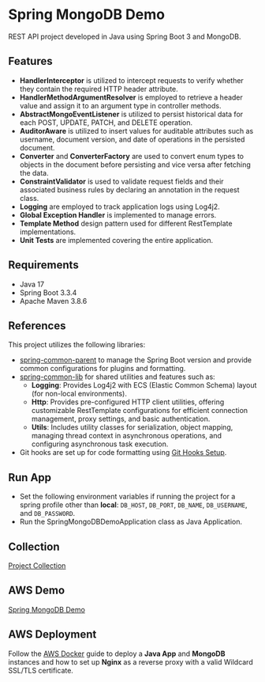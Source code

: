 # Spring MongoDB Demo

REST API project developed in Java using Spring Boot 3 and MongoDB.

## Features

- **HandlerInterceptor** is utilized to intercept requests to verify whether they contain the required HTTP header attribute.
- **HandlerMethodArgumentResolver** is employed to retrieve a header value and assign it to an argument type in controller methods.
- **AbstractMongoEventListener** is utilized to persist historical data for each POST, UPDATE, PATCH, and DELETE operation.
- **AuditorAware** is utilized to insert values for auditable attributes such as username, document version, and date of operations in the persisted document.
- **Converter** and **ConverterFactory** are used to convert enum types to objects in the document before persisting and vice versa after fetching the data.
- **ConstraintValidator** is used to validate request fields and their associated business rules by declaring an annotation in the request class.
- **Logging** are employed to track application logs using Log4j2.
- **Global Exception Handler** is implemented to manage errors.
- **Template Method** design pattern used for different RestTemplate implementations.
- **Unit Tests** are implemented covering the entire application.

## Requirements

- Java 17
- Spring Boot 3.3.4
- Apache Maven 3.8.6

## References

This project utilizes the following libraries:

- [spring-common-parent](https://github.com/erebelo/spring-common-parent) to manage the Spring Boot version and provide common configurations for plugins and formatting.
- [spring-common-lib](https://github.com/erebelo/spring-common-lib) for shared utilities and features such as:
    - **Logging**: Provides Log4j2 with ECS (Elastic Common Schema) layout (for non-local environments).
    - **Http**: Provides pre-configured HTTP client utilities, offering customizable RestTemplate configurations for efficient connection management, proxy settings, and basic authentication.
    - **Utils**: Includes utility classes for serialization, object mapping, managing thread context in asynchronous operations, and configuring asynchronous task execution.
- Git hooks are set up for code formatting using [Git Hooks Setup](https://github.com/erebelo/spring-mongodb-demo/tree/main/git-hooks).

## Run App

- Set the following environment variables if running the project for a spring profile other than **local**: `DB_HOST`, `DB_PORT`, `DB_NAME`, `DB_USERNAME`, and `DB_PASSWORD`.
- Run the SpringMongoDBDemoApplication class as Java Application.

## Collection

[Project Collection](https://github.com/erebelo/spring-mongodb-demo/tree/develop/collection)

## AWS Demo

[Spring MongoDB Demo](https://api.erebelo.com/spring-mongodb-demo/swagger-ui/index.html)

## AWS Deployment

Follow the [AWS Docker](https://github.com/erebelo/aws-docker/tree/main) guide to deploy a **Java App** and **MongoDB** instances and how to set up **Nginx** as a reverse proxy with a valid Wildcard SSL/TLS certificate.
